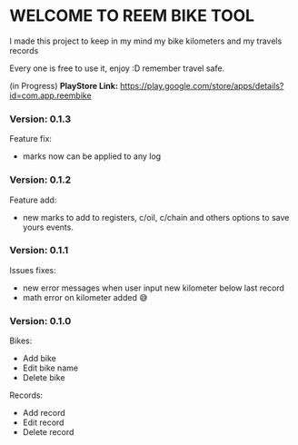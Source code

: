 # WELCOME TO REEM BIKE TOOL

I made this project to keep in my mind my bike kilometers and my travels records

Every one is free to use it, enjoy :D remember travel safe.

(in Progress)
<b>PlayStore Link:</b> https://play.google.com/store/apps/details?id=com.app.reembike


### Version: 0.1.3
Feature fix:
* marks now can be applied to any log

### Version: 0.1.2
Feature add:
* new marks to add to registers, c/oil, c/chain and others options to save yours events.

### Version: 0.1.1
Issues fixes:
* new error messages when user input new kilometer below last record
* math error on kilometer added :sweat_smile:

### Version: 0.1.0
Bikes:
* Add bike
* Edit bike name
* Delete bike

Records:
* Add record
* Edit record
* Delete record